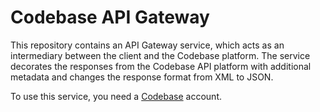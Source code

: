 # Codebase API Gateway

This repository contains an API Gateway service, which acts as an intermediary
between the client and the Codebase platform. The service decorates the
responses from the Codebase API platform with additional metadata and changes
the response format from XML to JSON.

To use this service, you need a [Codebase](https://www.codebasehq.com/) account. 

